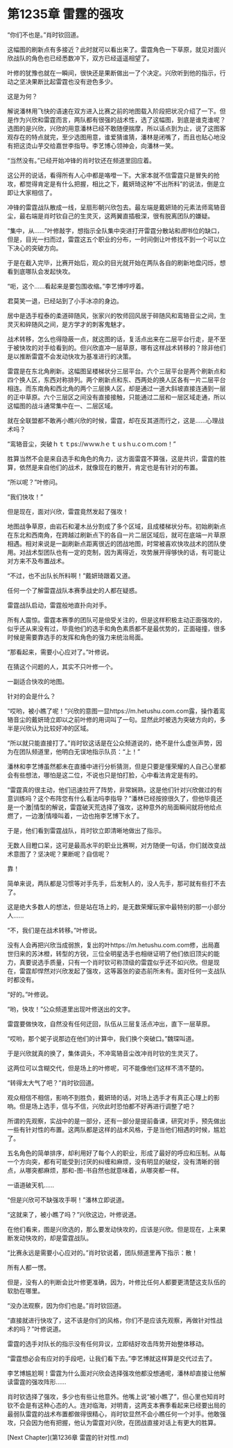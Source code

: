 # 第1235章 雷霆的强攻

“你们不也是。”肖时钦回道。

这幅图的刷新点有多接近？此时就可以看出来了。雷霆角色一下草原，就见对面兴欣战队的角色也已经悉数冲下，双方已经遥遥相望了。

叶修的犹豫也就在一瞬间，很快还是果断做出一了个决定。兴欣听到他的指示，行动之坚决果断比起雷霆也没有逊色多少。

这是为何？

解说潘林用飞快的语速在双方进入比赛之前的地图载入阶段把状况介绍了一下。但是作为兴欣和雷霆而言，两队都有很强的战术性，选了这幅图，到底是谁克谁呢？选图的是兴欣，兴欣的用意潘林已经不敢随便揣摩，所以话点到为止，说了这图客观存在的特点就完，至少选图用意，谁爱猜谁猜，潘林是闭嘴了，而且也贴心地没有把这烫山芋交给嘉世李指导。李艺博心领神会，向潘林一笑。

“当然没有。”已经开始冲锋的肖时钦还在频道里回应着。

这公开的说话，看得所有人心中都是咯噔一下。大家本就不信雷霆只是冒失的抢攻，都觉得肯定是有什么把握，相比之下，戴妍琦这种“不出所料”的说法，倒是立即让大家相信了。

冲锋的雷霆战队散成一线，呈扇形朝兴欣包去。最左端是戴妍琦的元素法师鸾辂音尘，最右端是肖时钦自己的生灵灭，这两翼直插极深，很有脱离团队的嫌疑。

“集中，从……”叶修敲字，想指示全队集中突进打开雷霆分散站和*图*书位的缺口，但是，目光一扫而过，雷霆这五个职业的分布，一时间倒让叶修找不到一个可以立下决心的突破方向。

于是在截入完毕，比赛开始后，观众的目光就开始在两队各自的刷新地盘闪烁，想看到底哪队会发起快攻。

“呃，这个……看起来是要包围收缩。”李艺博哼哼着。

君莫笑一退，已经站到了小手冰凉的身边。

居中是选手程泰的柔道碎随风，张家兴的牧师回风居于碎随风和鸾辂音尘之间，生灵灭和碎随风之间，是方学才的刺客鬼魅才。

战术转移，怎么也得隐蔽一点，就这图的话，复活点出来在二层平台行走，是不至于被快攻的对手给看到的。但兴欣直冲一层草原，哪有这样战术转移的？除非他们是以推断雷霆不会发动快攻为基准进行的决策。

雷霆是在东北角刷新。这幅图呈楼梯状分三层平台。六个三层平台是两个刷新点和四个换人区，东西对称排列。两个刷新点和东、西两处的换人区各有一片二层平台相连。而东南角和西北角的两个三层换人区，却是通过一道大斜坡直接连通到一层的正中草原。六个三层区之间没有直接接触，只能通过二层和一层区域走通，所以这幅图的战斗通常集中在一、二层区域。

就在全联盟都不敢再小瞧兴欣的时候，雷霆，却在反其道而行之，这是……心理战术吗？

“鸾辂音尘，突破ｈｔｔps://wｗw.hｅｔｕsｈu.cｏｍ.com！”

胜算当然不会是来自选手和角色的角力，这方面雷霆不算强，这是共识，雷霆的胜算，依然是来自他们的战术，就像现在的散开，肯定也是有针对的布置。

“所以呢？”叶修问。

“我们快攻！”

但是现在，面对兴欣，雷霆竟然发起了强攻！

地图战争草原，由岩石和灌木丛分割成了多个区域，且成楼梯状分布。初始刷新点在东北和西南角，在跨越过刷新点下的各自一片二层区域后，就可在底端一片草原相遇。相对来说是一副刷新点距离很近的团战地图，时常被喜欢快攻战术的团队使用。对战术型团队也有一定的克制，因为离得近，攻势展开得够快的话，有可能让对方来不及布置战术。

“不过，也不出队长所料啊！”戴妍琦跟着又道。

任何一个了解雷霆战队本赛季战史的人都在疑惑。

雷霆战队启动，雷霆般地直扑向对手。

所有人震惊。雷霆本赛季的团队可是倍受关注的，但是这样积极主动正面强攻的，似乎还从来没有过，毕竟他们的选手和角色素质都不是最优势的，正面碰撞，很多时候是需要靠选手的发挥和角色的强力来统治局面。

“那看起来，需要小心应对了。”叶修说。

在猜这个问题的人，其实不只叶修一个。

一副适合快攻的地图。

针对的会是什么？

“哎哟，被小瞧了呢！”兴欣的意图一显https://m.hetushu.com.com露，操作着鸾辂音尘的戴妍琦立即以之前叶修的用词叫了一句。显然此时被选为突破方向的，多半是兴欣认为比较好冲的区域。

“所以就只能直接打了。”肖时钦这话是在公众频道说的，绝不是什么虚张声势，因为在团队频道里，他明白无误地指示队员：“上！”

潘林和李艺博虽然都未在直播中进行分析猜测，但是只要是懂荣耀的人自己心里都会有些想法，哪怕是这二位，不说也只是怕打脸，心中看法肯定是有的。

“雷霆真的很主动，他们迅速拉开了阵势，非常娴熟，这是他们针对兴欣做过的有意训练吗？这个布阵您有什么看法吗李指导？”潘林已经按捺很久了，但他毕竟还是一个激|情型的解说，雷霆破天荒选择了强攻，这种意外的局面瞬间就将他给点燃了，一边激|情嚎叫着，一边也拖李艺博下水了。

于是，他们看到雷霆战队，肖时钦立即清晰地做出了指示。

无数人目瞪口呆，这可是最高水平的职业比赛啊，对方随便一句话，你们就改变战术意图了？坚决呢？果断呢？自信呢？

靠！

简单来说，两队都是习惯等对手先手，后发制人的，没人先手，那可就有些打不去了。

这是绝大多数人的想法，但是站在场上的，是无数荣耀玩家中最特别的那一小部分人……

“不，我们是在战术转移。”叶修说。

没有人会再把兴欣当成弱旅，复出的叶https://m.hetushu.com.com修，出局嘉世归来的苏沐橙，转型的方锐，三位全明星选手也相继证明了他们依旧顶尖的能力，真要说选手质量，只有一个肖时钦可称顶级的雷霆似乎还不如兴欣。但是现在，雷霆却悍然对兴欣发起了强攻，这等嚣张的姿态前所未有。面对任何一支战队时都没有。

“好的。”叶修说。

“哟，快攻！”公众频道里出现叶修送出的文字。

雷霆要做快攻，自然没有任何迂回，队伍从三层复活点冲出，直下一层草原。

“哎哟，那个妮子说那边在他们的计算中，我们换个突破口。”魏琛叫道。

于是兴欣就真的换了，集体调头，不冲鸾辂音尘改冲肖时钦的生灵灭了。

这两位可以含糊交代，但是场上的叶修呢，可不能像他们这样不清不楚的。

“转得太大气了吧？”肖时钦回道。

观众相信不相信，影响不到胜负，戴妍琦的话，对场上选手才有真正心理上的影响。但是场上选手，信与不信，兴欣此时恐怕都不好再进行调整了吧？

所谓的先观察，实战中的是一部分，还有一部分是提前备课，研究对手，预先做出一些有针对性的布置。这两队都是这样的战术风格，于是当他们相遇的时候，尴尬了。

五名角色的简单排序，却利用好了每个人的职业，形成了最好的呼应和压制。从每一个方向突，都有可能受到讨厌的纠缠和麻烦，没有明显的破绽，没有清晰的弱点，从哪突都麻烦，那和-图-书自然也就意味着，从哪突都一样。

一语道破天机……

“但是兴欣可不缺强攻手啊！”潘林立即说道。

“这就来了，被小瞧了吗？”兴欣这边，叶修说道。

在他们看来，图是兴欣选的，那么要发动快攻的，应该是兴欣。但是现在，上来果断发动快攻的，却是雷霆战队。

“比赛永远是需要小心应对的。”肖时钦说着，团队频道里再下指示：散！

所有人都一愣。

但是，没有人的判断会比叶修更准确，因为，叶修比任何人都要更清楚这支队伍的软肋在哪里。

“没办法观察，因为你们也是。”肖时钦回道。

“直接就进行快攻了，这不该是你们的风格，你们不是应该先观察，再做针对性战术的吗？”叶修说道。

雷霆的选手对队长的指示没有任何异议，立即结好攻击阵势开始整体移动。

“雷霆想必会有应对的手段吧，让我们看下去。”李艺博就这样算是交代过去了。

李艺博尴尬啊！雷霆为什么面对兴欣会选择强攻他都没想通呢，潘林却直接让他解读雷霆的强攻阵形……

肖时钦选择了强攻，多少也有些让他意外。他嘴上说“被小瞧了”，但心里也知肖时钦不会是有这种心态的人。连对临海，对明青，这两支本赛季看起来已经要出局的最弱队雷霆的战术布置都做得很精心，肖时钦显然不会小瞧任何一个对手。他敢强攻，只会因为他有把握，他认为雷霆对兴欣，在团战直接对话上有更大的胜算。



[Next Chapter](第1236章 雷霆的针对性.md)